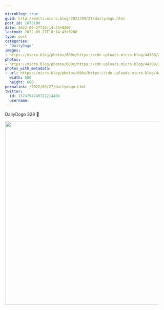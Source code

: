 ```yaml
---

microblog: true
guid: http://matti.micro.blog/2022/09/27/dailydogo.html
post_id: 1673190
date: 2022-09-27T18:14:43+0200
lastmod: 2022-09-27T18:14:43+0200
type: post
categories:
- "DailyDogo"
images:
- https://micro.blog/photos/600x/https://cdn.uploads.micro.blog/44388/2022/3962cd799d.jpg
photos:
- https://micro.blog/photos/600x/https://cdn.uploads.micro.blog/44388/2022/3962cd799d.jpg
photos_with_metadata:
- url: https://micro.blog/photos/600x/https://cdn.uploads.micro.blog/44388/2022/3962cd799d.jpg
  width: 600
  height: 600
permalink: /2022/09/27/dailydogo.html
twitter:
  id: 1574794749722214404
  username:
---
```

DailyDogo 328 🐶

<img src="https://micro.blog/photos/600x/https://blog.martin-haehnel.de/uploads/2022/3962cd799d.jpg" width="600" height="600" alt="" />
